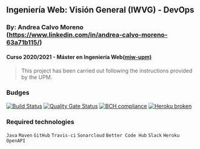 ## Ingeniería Web: Visión General (IWVG) - DevOps
### By: Andrea Calvo Moreno (https://www.linkedin.com/in/andrea-calvo-moreno-63a71b115/) 
#### Curso 2020/2021 - Máster en Ingeniería Web[(miw-upm)](http://miw.etsisi.upm.es)
> This project has been carried out following the instructions provided by the UPM.

### Budges
[![Build Status](https://travis-ci.org/acalvom/iwvg-devops-andrea-calvo.svg?branch=master)](https://travis-ci.org/acalvom/iwvg-devops-andrea-calvo)
[![Quality Gate Status](https://sonarcloud.io/api/project_badges/measure?project=es.upm.miw%3Aiwvg-devops-andrea-calvo&metric=alert_status)](https://sonarcloud.io/dashboard?id=es.upm.miw%3Aiwvg-devops-andrea-calvo)
[![BCH compliance](https://bettercodehub.com/edge/badge/acalvom/iwvg-devops-andrea-calvo?branch=master)](https://bettercodehub.com/)
[![Heroku broken](https://iwvg-devops-andrea-calvo.herokuapp.com/system/version-badge)](https://iwvg-devops-andrea-calvo.herokuapp.com/swagger-ui.html)

### Required technologies
`Java` `Maven` `GitHub` `Travis-ci` `Sonarcloud` `Better Code Hub` `Slack` `Heroku` `OpenAPI`
